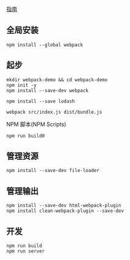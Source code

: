 [指南](https://doc.webpack-china.org/guides/)
## 全局安装
```
npm install --global webpack
```

## 起步
```
mkdir webpack-demo && cd webpack-demo
npm init -y
npm install --save-dev webpack

npm install --save lodash

webpack src/index.js dist/bundle.js
```

NPM 脚本(NPM Scripts)
```
npm run build0
```

## 管理资源
```
npm install --save-dev file-loader
```

## 管理输出
```
npm install --save-dev html-webpack-plugin
npm install clean-webpack-plugin --save-dev
```
## 开发
```
npm run build
npm run server
```